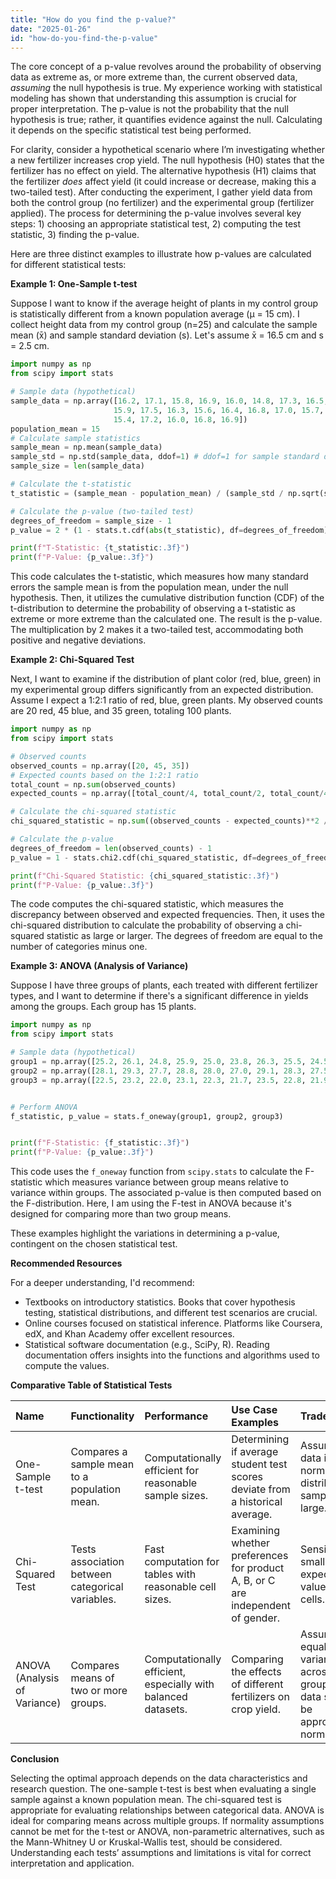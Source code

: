 ```yaml
---
title: "How do you find the p-value?"
date: "2025-01-26"
id: "how-do-you-find-the-p-value"
---
```


The core concept of a p-value revolves around the probability of observing data as extreme as, or more extreme than, the current observed data, *assuming* the null hypothesis is true. My experience working with statistical modeling has shown that understanding this assumption is crucial for proper interpretation. The p-value is not the probability that the null hypothesis is true; rather, it quantifies evidence against the null. Calculating it depends on the specific statistical test being performed.

For clarity, consider a hypothetical scenario where I’m investigating whether a new fertilizer increases crop yield. The null hypothesis (H0) states that the fertilizer has no effect on yield. The alternative hypothesis (H1) claims that the fertilizer *does* affect yield (it could increase or decrease, making this a two-tailed test). After conducting the experiment, I gather yield data from both the control group (no fertilizer) and the experimental group (fertilizer applied). The process for determining the p-value involves several key steps: 1) choosing an appropriate statistical test, 2) computing the test statistic, 3) finding the p-value.

Here are three distinct examples to illustrate how p-values are calculated for different statistical tests:

**Example 1: One-Sample t-test**

Suppose I want to know if the average height of plants in my control group is statistically different from a known population average (μ = 15 cm).  I collect height data from my control group (n=25) and calculate the sample mean (x̄) and sample standard deviation (s). Let's assume x̄ = 16.5 cm and s = 2.5 cm.

```python
import numpy as np
from scipy import stats

# Sample data (hypothetical)
sample_data = np.array([16.2, 17.1, 15.8, 16.9, 16.0, 14.8, 17.3, 16.5, 15.5, 16.7,
                       15.9, 17.5, 16.3, 15.6, 16.4, 16.8, 17.0, 15.7, 16.6, 16.1,
                       15.4, 17.2, 16.0, 16.8, 16.9])
population_mean = 15
# Calculate sample statistics
sample_mean = np.mean(sample_data)
sample_std = np.std(sample_data, ddof=1) # ddof=1 for sample standard deviation
sample_size = len(sample_data)

# Calculate the t-statistic
t_statistic = (sample_mean - population_mean) / (sample_std / np.sqrt(sample_size))

# Calculate the p-value (two-tailed test)
degrees_of_freedom = sample_size - 1
p_value = 2 * (1 - stats.t.cdf(abs(t_statistic), df=degrees_of_freedom))

print(f"T-Statistic: {t_statistic:.3f}")
print(f"P-Value: {p_value:.3f}")
```

This code calculates the t-statistic, which measures how many standard errors the sample mean is from the population mean, under the null hypothesis. Then, it utilizes the cumulative distribution function (CDF) of the t-distribution to determine the probability of observing a t-statistic as extreme or more extreme than the calculated one. The result is the p-value. The multiplication by 2 makes it a two-tailed test, accommodating both positive and negative deviations.

**Example 2: Chi-Squared Test**

Next, I want to examine if the distribution of plant color (red, blue, green) in my experimental group differs significantly from an expected distribution. Assume I expect a 1:2:1 ratio of red, blue, green plants. My observed counts are 20 red, 45 blue, and 35 green, totaling 100 plants.

```python
import numpy as np
from scipy import stats

# Observed counts
observed_counts = np.array([20, 45, 35])
# Expected counts based on the 1:2:1 ratio
total_count = np.sum(observed_counts)
expected_counts = np.array([total_count/4, total_count/2, total_count/4])

# Calculate the chi-squared statistic
chi_squared_statistic = np.sum((observed_counts - expected_counts)**2 / expected_counts)

# Calculate the p-value
degrees_of_freedom = len(observed_counts) - 1
p_value = 1 - stats.chi2.cdf(chi_squared_statistic, df=degrees_of_freedom)

print(f"Chi-Squared Statistic: {chi_squared_statistic:.3f}")
print(f"P-Value: {p_value:.3f}")
```

The code computes the chi-squared statistic, which measures the discrepancy between observed and expected frequencies. Then, it uses the chi-squared distribution to calculate the probability of observing a chi-squared statistic as large or larger. The degrees of freedom are equal to the number of categories minus one.

**Example 3: ANOVA (Analysis of Variance)**

Suppose I have three groups of plants, each treated with different fertilizer types, and I want to determine if there's a significant difference in yields among the groups. Each group has 15 plants.

```python
import numpy as np
from scipy import stats

# Sample data (hypothetical)
group1 = np.array([25.2, 26.1, 24.8, 25.9, 25.0, 23.8, 26.3, 25.5, 24.5, 25.7, 24.9, 26.5, 25.3, 24.6, 25.8])
group2 = np.array([28.1, 29.3, 27.7, 28.8, 28.0, 27.0, 29.1, 28.3, 27.5, 28.7, 27.9, 29.5, 28.4, 27.2, 28.9])
group3 = np.array([22.5, 23.2, 22.0, 23.1, 22.3, 21.7, 23.5, 22.8, 21.9, 23.0, 22.2, 23.7, 22.6, 21.5, 22.9])


# Perform ANOVA
f_statistic, p_value = stats.f_oneway(group1, group2, group3)


print(f"F-Statistic: {f_statistic:.3f}")
print(f"P-Value: {p_value:.3f}")
```

This code uses the `f_oneway` function from `scipy.stats` to calculate the F-statistic which measures variance between group means relative to variance within groups.  The associated p-value is then computed based on the F-distribution.  Here, I am using the F-test in ANOVA because it's designed for comparing more than two group means.

These examples highlight the variations in determining a p-value, contingent on the chosen statistical test.

**Recommended Resources**

For a deeper understanding, I'd recommend:

*   Textbooks on introductory statistics. Books that cover hypothesis testing, statistical distributions, and different test scenarios are crucial.
*   Online courses focused on statistical inference. Platforms like Coursera, edX, and Khan Academy offer excellent resources.
*   Statistical software documentation (e.g., SciPy, R). Reading documentation offers insights into the functions and algorithms used to compute the values.

**Comparative Table of Statistical Tests**

| Name                    | Functionality                                                            | Performance                                           | Use Case Examples                                                                 | Trade-offs                                                                     |
| :---------------------- | :----------------------------------------------------------------------- | :---------------------------------------------------- | :-------------------------------------------------------------------------------- | :---------------------------------------------------------------------------- |
| One-Sample t-test        | Compares a sample mean to a population mean.                            | Computationally efficient for reasonable sample sizes.  | Determining if average student test scores deviate from a historical average.     | Assumes data is normally distributed or sample size is large.                  |
| Chi-Squared Test          | Tests association between categorical variables.                        | Fast computation for tables with reasonable cell sizes.   | Examining whether preferences for product A, B, or C are independent of gender.   | Sensitive to small expected values in cells.                                |
| ANOVA (Analysis of Variance) | Compares means of two or more groups.                                 | Computationally efficient, especially with balanced datasets. |  Comparing the effects of different fertilizers on crop yield.                   | Assumes equal variances across groups and data should be approximately normal.  |

**Conclusion**

Selecting the optimal approach depends on the data characteristics and research question. The one-sample t-test is best when evaluating a single sample against a known population mean. The chi-squared test is appropriate for evaluating relationships between categorical data. ANOVA is ideal for comparing means across multiple groups. If normality assumptions cannot be met for the t-test or ANOVA, non-parametric alternatives, such as the Mann-Whitney U or Kruskal-Wallis test, should be considered.  Understanding each tests’ assumptions and limitations is vital for correct interpretation and application.
